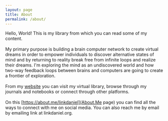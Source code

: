 ```yaml
---
layout: page
title: About
permalink: /about/
---
```


Hello, World! This is my library from which you can read some of my content.\
<br>
My primary purpose is building a brain computer network to create virtual dreams in order to empower individuals to discover alternative states of mind and by returning to reality break free from infinite loops and realize their dreams. I'm exploring the mind as an undiscovered world and how two-way feedback loops between brains and computers are going to create a frontier of exploration.\
<br>
From my [website](https://linkdaniel.org) you can visit my virtual library, browse through my journals and notebooks or connect through other platforms.\
<br>
On this [https://about.me/linkdaniel](About.Me page) you can find all the ways to connect with me on social media. You can also reach me by email by emailing link at linkdaniel.org.
